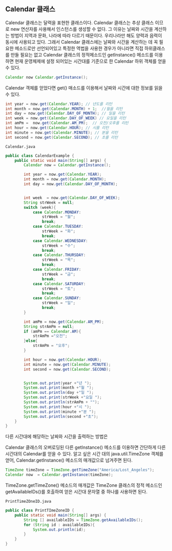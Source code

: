 ## Calendar 클래스

Calendar 클래스는 달력을 표현한 클래스이다.
Calendar 클래스는 추상 클래스 이므로 new 연산자를 사용해서 인스턴스를 
생성할 수 없다. 그 이유는 날짜와 시간을 계산하는 방법이 지역과 문화, 나라에 따라
다르기 때문이다. 우리나라만 해도 양력과 음력이 동시에 사용되고 있다. 그래서
Calendar 클래스에는 날짜와 시간을 계산하는 데 꼭 필요한 메소드로만 선언되어있고
 특정한 역법을 사용한 경우가 아니라면 직접 하위클래스를 만들 필요는 없고
Calendar 클래스의 정적메소드인 getInstance() 메소드를 
이용하면 현재 운영체제에 설정 되어있는 시간대를 기준으로 한 Calendar 하위 
객체를 얻을 수 있다. 

```java
Calendar now Calendar.getInstance();
```
Calendar 객체를 얻었다면 get() 매소드를 이용해서  날짜와 시간에 대한
정보를 읽을 수 있다.
```java
int year = now.get(Calendar.YEAR); // 년도를 리턴 
int month = now.get(Calendar.MONTH) + 1;  //월을 리턴
int day = now.get(Calendar.DAY_OF_MONTH); // 일을 리턴
int week = now.get(Calendar.DAY_OF_WEEK) // 요일을 리턴
int amPm =  now.get(Calendar.AM_PM);  // 오전/오후를 리턴
int hour = now.get(Calendar.HOUR); // 시를 리턴
int minute = now.get(Calendar.MINUTE); // 분을 리턴
int second = now.get(Calendar.SECOND); // 초를 리턴

```

`Calendar.java`

```java
public class CalendarExample {
    public static void main(String[] args) {
        Calendar now = Calendar.getInstance();

        int year = now.get(Calendar.YEAR);
        int month = now.get(Calendar.MONTH);
        int day = now.get(Calendar.DAY_OF_MONTH);


        int week  = now.get(Calendar.DAY_OF_WEEK);
        String strWeek = null;
        switch (week){
            case Calendar.MONDAY:
                strWeek = "월";
                break;
            case Calendar.TUESDAY:
                strWeek = "화";
                break;
            case Calendar.WEDNESDAY:
                strWeek = "수";
                break;
            case Calendar.THURSDAY:
                strWeek = "목";
                break;
            case Calendar.FRIDAY:
                strWeek = "금";
                break;
            case Calendar.SATURDAY:
                strWeek = "토";
                break;
            case Calendar.SUNDAY:
                strWeek = "일";
                break;
        }

        int amPm = now.get(Calendar.AM_PM);
        String strAmPm = null;
        if (amPm == Calendar.AM){
            strAmPm ="오전";
        }else{
            strAmPm = "오후";
        }

        int hour = now.get(Calendar.HOUR);
        int minute = now.get(Calendar.MINUTE);
        int second = now.get(Calendar.SECOND);


        System.out.print(year +"년 ");
        System.out.print(month +"월 ");
        System.out.println(day +"일 ");
        System.out.print(strWeek +"요일 ");
        System.out.println(strAmPm + "");
        System.out.print(hour +"시 ");
        System.out.print(minute +"분 ");
        System.out.println(second +"초");
    }
}
```

다른 시간대에 해당하는 날짜와 시간을 출력하는 방법은

Calendar 클래스의 오버로딩된 다른 getInstance() 메소드를 
이용하면 간단하게 다른 시간대의 Calendar를 얻을 수 있다.
알고 싶은 시간 대의 java.util.TimeZone 객체를 얻어,
Calendar.getInstance() 메소드의 매개값으로 넘겨주면 된다.
```java
TimeZone timeZone = TimeZone.getTimeZone("America/Lost_Angeles");
Calendar now  = Calendar.getInstance(timeZone);
```

TimeZone.getTimeZone() 메소드의 매개값은 TimeZone 클래스의 정적
메소드인 getAvailableIDs()를 호출하여 얻은 시간대 문자열 중 하나를
사용하면 된다. 

`PrintTimeZOneID.java`

```java
public class PrintTImeZoneID {
    public static void main(String[] args) {
        String [] availableIDs = TimeZone.getAvailableIDs();
        for (String id : availableIDs){
            System.out.println(id);
        }
    }
}

```
